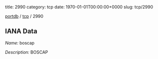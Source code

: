 title: 2990
category: tcp
date: 1970-01-01T00:00:00+0000
slug: tcp/2990

[portdb](/) / [tcp](/category/tcp.html) / 2990


## IANA Data

_Name:_ boscap

_Description:_ BOSCAP

